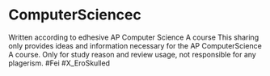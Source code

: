# ComputerSciencec
Written according to edhesive AP Computer Science A course
This sharing only provides ideas and information necessary for the AP ComputerScience A course.
Only for study reason and review usage, not responsible for any plagerism.
#Fei #X_EroSkulled
